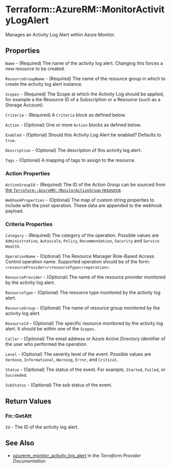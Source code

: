 # Terraform::AzureRM::MonitorActivityLogAlert

Manages an Activity Log Alert within Azure Monitor.

## Properties

`Name` - (Required) The name of the activity log alert. Changing this forces a new resource to be created.

`ResourceGroupName` - (Required) The name of the resource group in which to create the activity log alert instance.

`Scopes` - (Required) The Scope at which the Activity Log should be applied, for example a the Resource ID of a Subscription or a Resource (such as a Storage Account).

`Criteria` - (Required) A `Criteria` block as defined below.

`Action` - (Optional) One or more `Action` blocks as defined below.

`Enabled` - (Optional) Should this Activity Log Alert be enabled? Defaults to `true`.

`Description` - (Optional) The description of this activity log alert.

`Tags` - (Optional) A mapping of tags to assign to the resource.

### Action Properties

`ActionGroupId` - (Required) The ID of the Action Group can be sourced from [the `Terraform::AzureRM::MonitorActionGroup` resource](./monitor_action_group.html).

`WebhookProperties` - (Optional) The map of custom string properties to include with the post operation. These data are appended to the webhook payload.

### Criteria Properties

`Category` - (Required) The category of the operation. Possible values are `Administrative`, `Autoscale`, `Policy`, `Recommendation`, `Security` and `Service Health`.

`OperationName` - (Optional) The Resource Manager Role-Based Access Control operation name. Supported operation should be of the form: `<resourceProvider>/<resourceType>/<operation>`.

`ResourceProvider` - (Optional) The name of the resource provider monitored by the activity log alert.

`ResourceType` - (Optional) The resource type monitored by the activity log alert.

`ResourceGroup` - (Optional) The name of resource group monitored by the activity log alert.

`ResourceId` - (Optional) The specific resource monitored by the activity log alert. It should be within one of the `Scopes`.

`Caller` - (Optional) The email address or Azure Active Directory identifier of the user who performed the operation.

`Level` - (Optional) The severity level of the event. Possible values are `Verbose`, `Informational`, `Warning`, `Error`, and `Critical`.

`Status` - (Optional) The status of the event. For example, `Started`, `Failed`, or `Succeeded`.

`SubStatus` - (Optional) The sub status of the event.


## Return Values

### Fn::GetAtt

`Id` - The ID of the activity log alert.

## See Also

* [azurerm_monitor_activity_log_alert](https://www.terraform.io/docs/providers/azurerm/r/monitor_activity_log_alert.html) in the _Terraform Provider Documentation_